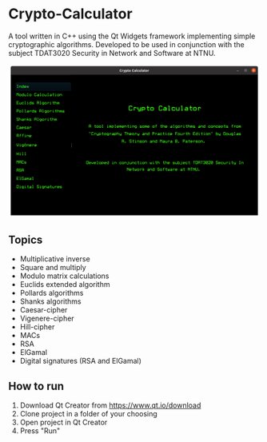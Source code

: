 # Crypto-Calculator
A tool written in C++ using the Qt Widgets framework implementing simple cryptographic algorithms. Developed to be used in conjunction with the subject TDAT3020 Security in Network and Software at NTNU.

![alt text](https://github.com/simonaardal/Crypto-Calculator/blob/master/calucator_screen.png?raw=true)

## Topics

* Multiplicative inverse
* Square and multiply 
* Modulo matrix calculations
* Euclids extended algorithm 
* Pollards algorithms 
* Shanks algorithms
* Caesar-cipher
* Vigenere-cipher
* Hill-cipher
* MACs
* RSA
* ElGamal 
* Digital signatures (RSA and ElGamal)




## How to run 

1. Download Qt Creator from https://www.qt.io/download
2. Clone project in a folder of your choosing
3. Open project in Qt Creator 
4. Press "Run" 


